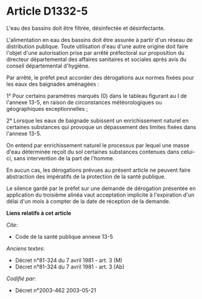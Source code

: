 # Article D1332-5

L'eau des bassins doit être filtrée, désinfectée et désinfectante.

L'alimentation en eau des bassins doit être assurée à partir d'un réseau de distribution publique. Toute utilisation d'eau
d'une autre origine doit faire l'objet d'une autorisation prise par arrêté préfectoral sur proposition du directeur
départemental des affaires sanitaires et sociales après avis du conseil départemental d'hygiène.

Par arrêté, le préfet peut accorder des dérogations aux normes fixées pour les eaux des baignades aménagées :

1° Pour certains paramètres marqués (0) dans le tableau figurant au I de l'annexe 13-5, en raison de circonstances
météorologiques ou géographiques exceptionnelles ;

2° Lorsque les eaux de baignade subissent un enrichissement naturel en certaines substances qui provoque un dépassement des
limites fixées dans l'annexe 13-5.

On entend par enrichissement naturel le processus par lequel une masse d'eau déterminée reçoit du sol certaines substances
contenues dans celui-ci, sans intervention de la part de l'homme.

En aucun cas, les dérogations prévues au présent article ne peuvent faire abstraction des impératifs de la protection de la
santé publique.

Le silence gardé par le préfet sur une demande de dérogation présentée en application du troisième alinéa vaut acceptation
implicite à l'expiration d'un délai d'un mois à compter de la date de réception de la demande.

**Liens relatifs à cet article**

_Cite_:

  - Code de la santé publique annexe 13-5

_Anciens textes_:

  - Décret n°81-324 du 7 avril 1981 - art. 3 (M)
  - Décret n°81-324 du 7 avril 1981 - art. 3 (Ab)

_Codifié par_:

  - Décret n°2003-462 2003-05-21
